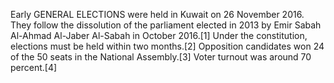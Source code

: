 Early GENERAL ELECTIONS were held in Kuwait on 26 November 2016. They follow the dissolution of the parliament elected in 2013 by Emir Sabah Al-Ahmad Al-Jaber Al-Sabah in October 2016.[1] Under the constitution, elections must be held within two months.[2] Opposition candidates won 24 of the 50 seats in the National Assembly.[3] Voter turnout was around 70 percent.[4]
